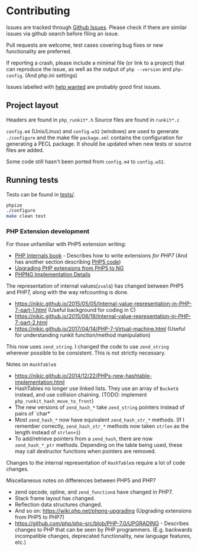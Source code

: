 # Contributing

Issues are tracked through [Github Issues](https://github.com/runkit7/runkit7/issues).
Please check if there are similar issues via github search before filing an issue.

Pull requests are welcome, test cases covering bug fixes or new functionality are preferred.

If reporting a crash, please include a minimal file (or link to a project) that can reproduce the issue, as well as the output of `php --version` and `php-config`. (And php.ini settings)

Issues labelled with [help wanted](https://github.com/runkit7/runkit7/labels/help%20wanted) are probably good first issues.

## Project layout

Headers are found in `php_runkit*.h`
Source files are found in `runkit*.c`

`config.m4` (Unix/Linux) and `config.w32` (windows) are used to generate `./configure` and the make file
`package.xml` contains the configuration for generating a PECL package. It should be updated when new tests or source files are added.

Some code still hasn't been ported from `config.m4` to `config.w32`.

## Running tests

Tests can be found in [tests/](./tests/).

```bash
phpize
./configure
make clean test
```

### PHP Extension development



For those unfamiliar with PHP5 extension writing:

- [PHP Internals book](http://www.phpinternalsbook.com/index.html#php-7) - Describes how to write extensions *for PHP7*
    (And has another section describing [PHP5 code](http://www.phpinternalsbook.com/index.html#php-5))
- [Upgrading PHP extensions from PHP5 to NG](https://wiki.php.net/phpng-upgrading)
- [PHPNG Implementation Details](https://wiki.php.net/phpng-int)


The representation of internal values(`zval`s) has changed between PHP5 and PHP7, along with the way refcounting is done.

- https://nikic.github.io/2015/05/05/Internal-value-representation-in-PHP-7-part-1.html (Useful background for coding in C)
- https://nikic.github.io/2015/06/19/Internal-value-representation-in-PHP-7-part-2.html
- https://nikic.github.io/2017/04/14/PHP-7-Virtual-machine.html (Useful for understanding runkit function/method manipulation)

This now uses `zend_string`.
I changed the code to use `zend_string` wherever possible to be consistent.
This is not strictly necessary.

Notes on `HashTable`s

- https://nikic.github.io/2014/12/22/PHPs-new-hashtable-implementation.html
- HashTables no longer use linked lists. They use an array of `Bucket`s instead, and use collision chaining.
  (TODO: implement `php_runkit_hash_move_to_front`)
- The new versions of `zend_hash_*` take `zend_string` pointers instead of pairs of `char*
- Most `zend_hash_*` now have equivalent `zend_hash_str_*` methods.
  (If I remember correctly, `zend_hash_str_*` methods now taken `strlen` as the length instead of `strlen+1`)
- To add/retrieve pointers from a `zend_hash`, there are now `zend_hash_*_ptr` methods.
  Depending on the table being used, these may call destructor functions when pointers are removed.

Changes to the internal representation of `HashTable`s require a lot of code changes.

Miscellaneous notes on differences between PHP5 and PHP7

- zend opcode, opline, and `zend_function`s have changed in PHP7.
- Stack frame layout has changed.
- Reflection data structures changed.
- And so on: https://wiki.php.net/phpng-upgrading (Upgrading extensions from PHP5 to PHP7)
- https://github.com/php/php-src/blob/PHP-7.0/UPGRADING - Describes changes to PHP that can be seen by PHP programmers. (E.g. backwards incompatible changes, deprecated functionality, new language features, etc.)
